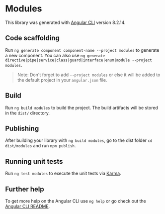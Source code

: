 # Modules

This library was generated with [Angular CLI](https://github.com/angular/angular-cli) version 8.2.14.

## Code scaffolding

Run `ng generate component component-name --project modules` to generate a new component. You can also use `ng generate directive|pipe|service|class|guard|interface|enum|module --project modules`.
> Note: Don't forget to add `--project modules` or else it will be added to the default project in your `angular.json` file. 

## Build

Run `ng build modules` to build the project. The build artifacts will be stored in the `dist/` directory.

## Publishing

After building your library with `ng build modules`, go to the dist folder `cd dist/modules` and run `npm publish`.

## Running unit tests

Run `ng test modules` to execute the unit tests via [Karma](https://karma-runner.github.io).

## Further help

To get more help on the Angular CLI use `ng help` or go check out the [Angular CLI README](https://github.com/angular/angular-cli/blob/master/README.md).
